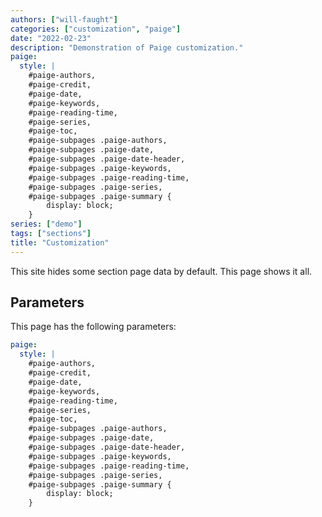 ```yaml
---
authors: ["will-faught"]
categories: ["customization", "paige"]
date: "2022-02-23"
description: "Demonstration of Paige customization."
paige:
  style: |
    #paige-authors,
    #paige-credit,
    #paige-date,
    #paige-keywords,
    #paige-reading-time,
    #paige-series,
    #paige-toc,
    #paige-subpages .paige-authors,
    #paige-subpages .paige-date,
    #paige-subpages .paige-date-header,
    #paige-subpages .paige-keywords,
    #paige-subpages .paige-reading-time,
    #paige-subpages .paige-series,
    #paige-subpages .paige-summary {
        display: block;
    }
series: ["demo"]
tags: ["sections"]
title: "Customization"
---
```


This site hides some section page data by default. This page shows it all.

<!--more-->

## Parameters

This page has the following parameters:

```yaml
paige:
  style: |
    #paige-authors,
    #paige-credit,
    #paige-date,
    #paige-keywords,
    #paige-reading-time,
    #paige-series,
    #paige-toc,
    #paige-subpages .paige-authors,
    #paige-subpages .paige-date,
    #paige-subpages .paige-date-header,
    #paige-subpages .paige-keywords,
    #paige-subpages .paige-reading-time,
    #paige-subpages .paige-series,
    #paige-subpages .paige-summary {
        display: block;
    }
```
